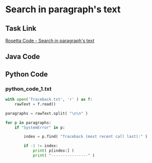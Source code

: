 # Search in paragraph's text

## Task Link
[Rosetta Code - Search in paragraph's text](https://rosettacode.org/wiki/Search_in_paragraph%27s_text)

## Java Code
## Python Code
### python_code_1.txt
```python
with open('Traceback.txt', 'r' ) as f:
    rawText = f.read()

paragraphs = rawText.split( "\n\n" )

for p in paragraphs:
    if "SystemError" in p:

        index = p.find( "Traceback (most recent call last):" )

        if -1 != index:
            print( p[index:] )
            print( "----------------" )

```


